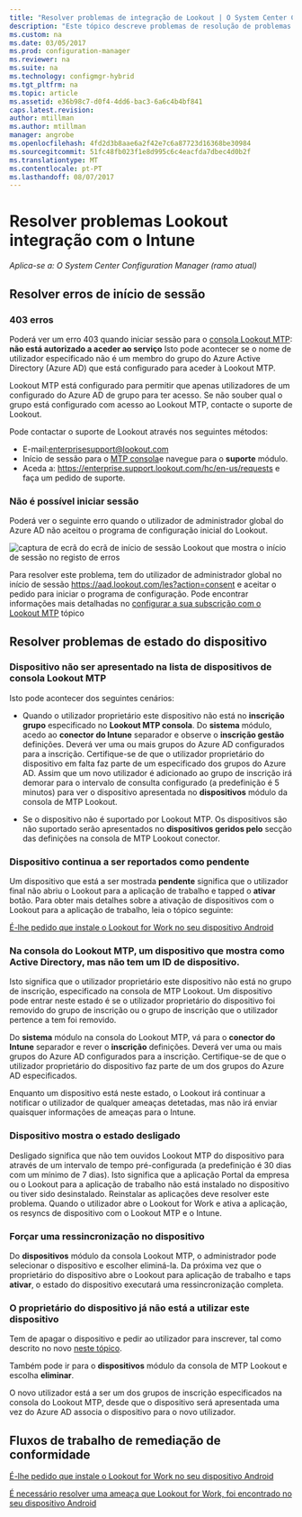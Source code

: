 ```yaml
---
title: "Resolver problemas de integração de Lookout | O System Center Configuration Manager"
description: "Este tópico descreve problemas de resolução de problemas que ocorrem frequentemente com Lookout integração."
ms.custom: na
ms.date: 03/05/2017
ms.prod: configuration-manager
ms.reviewer: na
ms.suite: na
ms.technology: configmgr-hybrid
ms.tgt_pltfrm: na
ms.topic: article
ms.assetid: e36b98c7-d0f4-4dd6-bac3-6a6c4b4bf841
caps.latest.revision: 
author: mtillman
ms.author: mtillman
manager: angrobe
ms.openlocfilehash: 4fd2d3b8aae6a2f42e7c6a87723d16368be30984
ms.sourcegitcommit: 51fc48fb023f1e8d995c6c4eacfda7dbec4d0b2f
ms.translationtype: MT
ms.contentlocale: pt-PT
ms.lasthandoff: 08/07/2017
---
```

# <a name="troubleshoot-lookout-integration-with-intune"></a>Resolver problemas Lookout integração com o Intune

*Aplica-se a: O System Center Configuration Manager (ramo atual)*

## <a name="troubleshoot-login-errors"></a>Resolver erros de início de sessão
### <a name="403-errors"></a>403 erros
Poderá ver um erro 403 quando iniciar sessão para o [consola Lookout MTP](https://aad.lookout.com): **não está autorizado a aceder ao serviço** Isto pode acontecer se o nome de utilizador especificado não é um membro do grupo do Azure Active Directory (Azure AD) que está configurado para aceder à Lookout MTP.

Lookout MTP está configurado para permitir que apenas utilizadores de um configurado do Azure AD de grupo para ter acesso. Se não souber qual o grupo está configurado com acesso ao Lookout MTP, contacte o suporte de Lookout.

Pode contactar o suporte de Lookout através nos seguintes métodos:

* E-mail:enterprisesupport@lookout.com
* Início de sessão para o [MTP consola](http://aad.lookout.com)e navegue para o **suporte** módulo.
* Aceda a: https://enterprise.support.lookout.com/hc/en-us/requests e faça um pedido de suporte.

### <a name="unable-to-sign-in"></a>Não é possível iniciar sessão
Poderá ver o seguinte erro quando o utilizador de administrador global do Azure AD não aceitou o programa de configuração inicial do Lookout.

![captura de ecrã do ecrã de início de sessão Lookout que mostra o início de sessão no registo de erros](media/lookout-consent-not-accepted-error.png)

Para resolver este problema, tem do utilizador de administrador global no início de sessão https://aad.lookout.com/les?action=consent e aceitar o pedido para iniciar o programa de configuração. Pode encontrar informações mais detalhadas no [configurar a sua subscrição com o Lookout MTP](set-up-your-subscription-with-lookout.md) tópico

## <a name="troubleshoot-device-status-issues"></a>Resolver problemas de estado do dispositivo

### <a name="device-not-showing-up-in-the-lookout-mtp-console-device-list"></a>Dispositivo não ser apresentado na lista de dispositivos de consola Lookout MTP

Isto pode acontecer dos seguintes cenários:
* Quando o utilizador proprietário este dispositivo não está no **inscrição grupo** especificado no **Lookout MTP consola**.  Do **sistema** módulo, acedo ao **conector do Intune** separador e observe o **inscrição gestão** definições.  Deverá ver uma ou mais grupos do Azure AD configurados para a inscrição.  Certifique-se de que o utilizador proprietário do dispositivo em falta faz parte de um especificado dos grupos do Azure AD.  Assim que um novo utilizador é adicionado ao grupo de inscrição irá demorar para o intervalo de consulta configurado (a predefinição é 5 minutos) para ver o dispositivo apresentada no **dispositivos** módulo da consola de MTP Lookout.

* Se o dispositivo não é suportado por Lookout MTP.  Os dispositivos são não suportado serão apresentados no **dispositivos geridos pelo** secção das definições na consola de MTP Lookout conector.

### <a name="device-continues-to-be-reported-as-pending"></a>Dispositivo continua a ser reportados como **pendente**

Um dispositivo que está a ser mostrada **pendente** significa que o utilizador final não abriu o Lookout para a aplicação de trabalho e tapped o **ativar** botão. Para obter mais detalhes sobre a ativação de dispositivos com o Lookout para a aplicação de trabalho, leia o tópico seguinte:

[É-lhe pedido que instale o Lookout for Work no seu dispositivo Android](http://docs.microsoft.com/intune/enduser/you-are-prompted-to-install-lookout-for-work-android)

### <a name="in-the-lookout-mtp-console-a-device-is-showing-as-active-but-does-not-have-a-device-id"></a>Na consola do Lookout MTP, um dispositivo que mostra como Active Directory, mas não tem um ID de dispositivo.
Isto significa que o utilizador proprietário este dispositivo não está no grupo de inscrição, especificado na consola de MTP Lookout.   Um dispositivo pode entrar neste estado é se o utilizador proprietário do dispositivo foi removido do grupo de inscrição ou o grupo de inscrição que o utilizador pertence a tem foi removido.

Do **sistema** módulo na consola do Lookout MTP, vá para o **conector do Intune** separador e rever o **inscrição** definições.  Deverá ver uma ou mais grupos do Azure AD configurados para a inscrição.  Certifique-se de que o utilizador proprietário do dispositivo faz parte de um dos grupos do Azure AD especificados.

Enquanto um dispositivo está neste estado, o Lookout irá continuar a notificar o utilizador de qualquer ameaças detetadas, mas não irá enviar quaisquer informações de ameaças para o Intune.

### <a name="device-shows-disconnected-state"></a>Dispositivo mostra o estado desligado

Desligado significa que não tem ouvidos Lookout MTP do dispositivo para através de um intervalo de tempo pré-configurada (a predefinição é 30 dias com um mínimo de 7 dias). Isto significa que a aplicação Portal da empresa ou o Lookout para a aplicação de trabalho não está instalado no dispositivo ou tiver sido desinstalado. Reinstalar as aplicações deve resolver este problema. Quando o utilizador abre o Lookout for Work e ativa a aplicação, os resyncs de dispositivo com o Lookout MTP e o Intune.

### <a name="forcing-a-resync-on-the-device"></a>Forçar uma ressincronização no dispositivo
Do **dispositivos** módulo da consola Lookout MTP, o administrador pode selecionar o dispositivo e escolher eliminá-la.   Da próxima vez que o proprietário do dispositivo abre o Lookout para aplicação de trabalho e taps **ativar**, o estado do dispositivo executará uma ressincronização completa.

### <a name="the-owner-of-the-device-is-no-longer-using-this-device"></a>O proprietário do dispositivo já não está a utilizar este dispositivo
Tem de apagar o dispositivo e pedir ao utilizador para inscrever, tal como descrito no novo [neste tópico](https://docs.microsoft.com/en-us/sccm/mdm/deploy-use/wipe-lock-reset-devices#full-wipe).


Também pode ir para o **dispositivos** módulo da consola de MTP Lookout e escolha **eliminar**.

O novo utilizador está a ser um dos grupos de inscrição especificados na consola do Lookout MTP, desde que o dispositivo será apresentada uma vez do Azure AD associa o dispositivo para o novo utilizador.

## <a name="compliance-remediation-workflows"></a>Fluxos de trabalho de remediação de conformidade
[É-lhe pedido que instale o Lookout for Work no seu dispositivo Android]( http://docs.microsoft.com/intune/enduser/you-are-prompted-to-install-lookout-for-work-android)

[É necessário resolver uma ameaça que Lookout for Work, foi encontrado no seu dispositivo Android](http://docs.microsoft.com/intune/enduser/you-need-to-resolve-a-threat-found-by-lookout-for-work-android)
